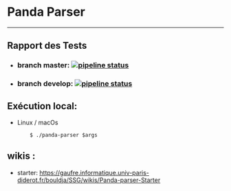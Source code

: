 # Panda Parser

---

## Rapport des Tests
- ### branch master: [![pipeline status](https://gaufre.informatique.univ-paris-diderot.fr/bouldja/SSG/badges/master/pipeline.svg)](https://gaufre.informatique.univ-paris-diderot.fr/bouldja/SSG/commits/master)
- ### branch develop: [![pipeline status](https://gaufre.informatique.univ-paris-diderot.fr/bouldja/SSG/badges/develop/pipeline.svg)](https://gaufre.informatique.univ-paris-diderot.fr/bouldja/SSG/commits/develop)


## Exécution  local:
 - Linux / macOs
    ```shell
        $ ./panda-parser $args
    ```
   

## wikis :
- starter: https://gaufre.informatique.univ-paris-diderot.fr/bouldja/SSG/wikis/Panda-parser-Starter